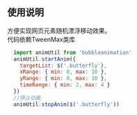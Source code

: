 ## 使用说明
方便实现网页元素随机漂浮移动效果。  
代码依赖TweenMax类库
```js
  import animUtil from 'bubbleanimation'
  animUtil.startAnim({
    targetList: $('.butterfly'),
    xRange: { min: 0, max: 10 },
    yRange: { min: 0, max: 10 },
    timeRange: { min: 2, max: 4 }
  })
  //停止动画
  animUtil.stopAnim($('.butterfly'))
```